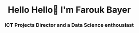 <h1 align="center"> Hello Hello👋 I'm Farouk Bayer </h1>
<h3 align="center"> ICT Projects Director and a Data Science enthousiast </h3>

<!--
**iamfarouk/iamfarouk** is a ✨ _special_ ✨ repository because its `README.md` (this file) appears on your GitHub profile.

Here are some ideas to get you started:

- 🔭 I’m currently working on ...
- 🌱 I’m currently learning ...
- 👯 I’m looking to collaborate on ...
- 🤔 I’m looking for help with ...
- 💬 Ask me about ...
- 📫 How to reach me: ...
- 😄 Pronouns: ...
- ⚡ Fun fact: ...
-->
